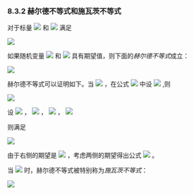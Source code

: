 ### 8.3.2 赫尔德不等式和施瓦茨不等式


对于标量 <img src="http://latex.codecogs.com/gif.latex?p" style="border:none;"> 和 <img src="http://latex.codecogs.com/gif.latex?q" style="border:none;"> 满足

<img src="http://latex.codecogs.com/gif.latex?\frac{1}{p}+\frac{1}{q}=1," style="border:none;">

如果随机变量 <img src="http://latex.codecogs.com/gif.latex?\left|x\right|^{p}" style="border:none;"> 和 <img src="http://latex.codecogs.com/gif.latex?\left|y\right|^{q}" style="border:none;"> 具有期望值，则下面的*赫尔德不等式*成立：

<img src="http://latex.codecogs.com/gif.latex?E[\left|xy\right|]\leq(E[\left|x\right|^{p}])^{\frac{1}{p}}(E[\left|y\right|^{q}])^{\frac{1}{q}}.(8.7)" style="border:none;">

赫尔德不等式可以证明如下。当 <img src="http://latex.codecogs.com/gif.latex?0\leq\theta\leq1" style="border:none;"> ，在公式 <img src="http://latex.codecogs.com/gif.latex?(8.6)" style="border:none;"> 中设 <img src="http://latex.codecogs.com/gif.latex?h(x)=e^{x}" style="border:none;"> ,则

<img src="http://latex.codecogs.com/gif.latex?e^{\theta%20a+(1-\theta)b}\leq\theta%20e^{a}+(1-\theta)e^{b}." style="border:none;">

设
<img src="http://latex.codecogs.com/gif.latex?\theta=\frac{1}{p}" style="border:none;"> ， <img src="http://latex.codecogs.com/gif.latex?1-\theta=\frac{1}{q}" style="border:none;"> ， <img src="http://latex.codecogs.com/gif.latex?a=\log\frac{\left|x\right|^{p}}{E[\left|x\right|^{p}]}" style="border:none;"> ， <img src="http://latex.codecogs.com/gif.latex?b=\log\frac{\left|y\right|^{q}}{E[\left|y\right|^{q}]}" style="border:none;">

则满足

<img src="http://latex.codecogs.com/gif.latex?\frac{\left|xy\right|}{(E[\left|x\right|^{p}])^{\frac{1}{p}}(E[\left|y\right|^{q}])^{\frac{1}{q}}}\leq\frac{1}{p}\frac{\left|x\right|^{p}}{E[\left|x\right|^{p}]}+\frac{1}{q}\frac{\left|y\right|^{q}}{E[\left|y\right|^{q}]}." style="border:none;">

由于右侧的期望是 <img src="http://latex.codecogs.com/gif.latex?1" style="border:none;"> ，考虑两侧的期望得出公式 <img src="http://latex.codecogs.com/gif.latex?(8.7)" style="border:none;"> 。

当 <img src="http://latex.codecogs.com/gif.latex?p=q=2" style="border:none;"> 时，赫尔德不等式被特别称为*施瓦茨不等式*：

<img src="http://latex.codecogs.com/gif.latex?E[\left|xy\right|]\leq\sqrt{E[\left|x\right|^{2}]}\sqrt{E[\left|y\right|^{2}]}." style="border:none;">
